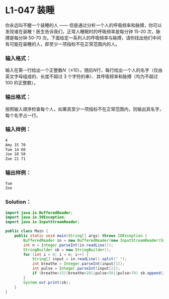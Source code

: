 # L1-047 装睡

你永远叫不醒一个装睡的人 —— 但是通过分析一个人的呼吸频率和脉搏，你可以发现谁在装睡！医生告诉我们，正常人睡眠时的呼吸频率是每分钟 15-20 次，脉搏是每分钟 50-70 次。下面给定一系列人的呼吸频率与脉搏，请你找出他们中间有可能在装睡的人，即至少一项指标不在正常范围内的人。

### 输入格式：

输入在第一行给出一个正整数*N*（≤10）。随后*N*行，每行给出一个人的名字（仅由英文字母组成的、长度不超过 3 个字符的串）、其呼吸频率和脉搏（均为不超过 100 的正整数）。

### 输出格式：

按照输入顺序检查每个人，如果其至少一项指标不在正常范围内，则输出其名字，每个名字占一行。

### 输入样例：

```tex
4
Amy 15 70
Tom 14 60
Joe 18 50
Zoe 21 71
```

### 输出样例：

```tex
Tom
Zoe
```

### Solution：

```java
import java.io.BufferedReader;
import java.io.IOException;
import java.io.InputStreamReader;

public class Main {
    public static void main(String[] args) throws IOException {
        BufferedReader in = new BufferedReader(new InputStreamReader(System.in));
        int n = Integer.parseInt(in.readLine());
        StringBuilder sb = new StringBuilder();
        for (int i = 0; i < n; i++) {
            String[] input = in.readLine().split(" ");
            int breathe = Integer.parseInt(input[1]);
            int pulse = Integer.parseInt(input[2]);
            if (breathe<15||breathe>20||pulse<50||pulse>70) sb.append(input[0]).append("\n");
        }
        System.out.print(sb);
    }
}
```
